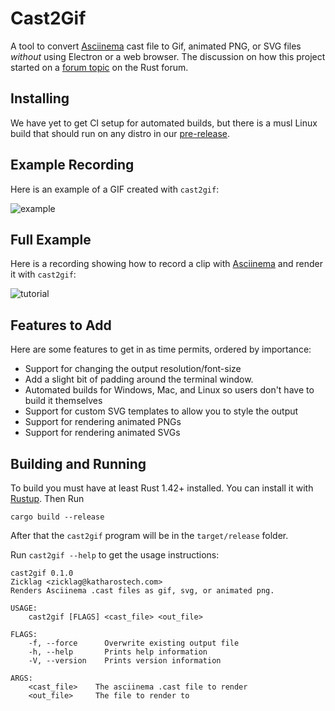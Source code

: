 # Cast2Gif

A tool to convert [Asciinema](https://github.com/asciinema/asciinema) cast file to Gif, animated PNG, or SVG files *without* using Electron or a web browser. The discussion on how this project started on a [forum topic](https://users.rust-lang.org/t/writing-an-asciinema-to-gif-tool/39450/15?u=zicklag) on the Rust forum.

## Installing

We have yet to get CI setup for automated builds, but there is a musl Linux build that should run on any distro in our [pre-release].

[pre-release]: https://github.com/katharostech/cast2gif/releases/tag/pre-release

## Example Recording

Here is an example of a GIF created with `cast2gif`:

![example](./doc/example1.gif)

## Full Example

Here is a recording showing how to record a clip with [Asciinema](https://github.com/asciinema/asciinema) and render it with `cast2gif`:

![tutorial](./doc/tutorial.gif)

## Features to Add

Here are some features to get in as time permits, ordered by importance:

- Support for changing the output resolution/font-size
- Add a slight bit of padding around the terminal window.
- Automated builds for Windows, Mac, and Linux so users don't have to build it themselves
- Support for custom SVG templates to allow you to style the output
- Support for rendering animated PNGs
- Support for rendering animated SVGs


## Building and Running

To build you must have at least Rust 1.42+ installed. You can install it with [Rustup](https://rustup.rs/). Then Run

    cargo build --release

After that the `cast2gif` program will be in the `target/release` folder.

Run `cast2gif --help` to get the usage instructions:

    cast2gif 0.1.0
    Zicklag <zicklag@katharostech.com>
    Renders Asciinema .cast files as gif, svg, or animated png.

    USAGE:
        cast2gif [FLAGS] <cast_file> <out_file>

    FLAGS:
        -f, --force      Overwrite existing output file
        -h, --help       Prints help information
        -V, --version    Prints version information

    ARGS:
        <cast_file>    The asciinema .cast file to render
        <out_file>     The file to render to
